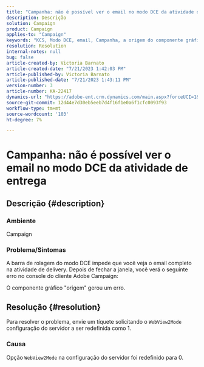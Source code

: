 ```yaml
---
title: "Campanha: não é possível ver o email no modo DCE da atividade de delivery"
description: Descrição
solution: Campaign
product: Campaign
applies-to: "Campaign"
keywords: "KCS, Modo DCE, email, Campanha, a origem do componente gráfico gerou um erro, atividade de delivery"
resolution: Resolution
internal-notes: null
bug: false
article-created-by: Victoria Barnato
article-created-date: "7/21/2023 1:42:03 PM"
article-published-by: Victoria Barnato
article-published-date: "7/21/2023 1:43:11 PM"
version-number: 3
article-number: KA-22417
dynamics-url: "https://adobe-ent.crm.dynamics.com/main.aspx?forceUCI=1&pagetype=entityrecord&etn=knowledgearticle&id=8d3ce95b-cc27-ee11-9966-6045bd006b4b"
source-git-commit: 12d44e7d30eb5eeb7d4f16f1e0a6f1cfc0093f93
workflow-type: tm+mt
source-wordcount: '103'
ht-degree: 7%

---
```


# Campanha: não é possível ver o email no modo DCE da atividade de entrega

## Descrição {#description}


### Ambiente

Campaign

### Problema/Sintomas

A barra de rolagem do modo DCE impede que você veja o email completo na atividade de delivery. Depois de fechar a janela, você verá o seguinte erro no console do cliente Adobe Campaign:

O componente gráfico &quot;origem&quot; gerou um erro.


## Resolução {#resolution}


Para resolver o problema, envie um tíquete solicitando o `WebView2Mode` configuração do servidor a ser redefinida como 1.

### Causa

Opção `WebView2Mode` na configuração do servidor foi redefinido para 0.
